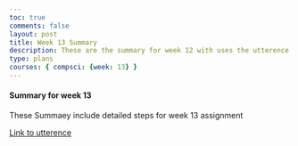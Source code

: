 ```yaml
---
toc: true
comments: false
layout: post
title: Week 13 Summary
description: These are the summary for week 12 with uses the utterence bot
type: plans
courses: { compsci: {week: 13} }
---
```



#### Summary for week 13
These Summaey include detailed steps for week 13 assignment

[Link to utterence](https://github.com/srivaidyas/student/issues/2)

<script src="https://utteranc.es/client.js"
    repo="srivaidyas/student"
    issue-term="pathname"
    label="comments"
    theme="github-light"
    crossorigin="anonymous"
    async>
</script>


